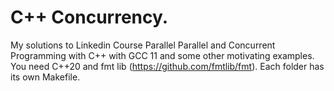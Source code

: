 # C++ Concurrency.
My solutions to Linkedin Course Parallel Parallel and Concurrent Programming with C++ with GCC 11 and some other motivating examples.
You need C++20 and fmt lib (https://github.com/fmtlib/fmt). Each folder has its own Makefile.
